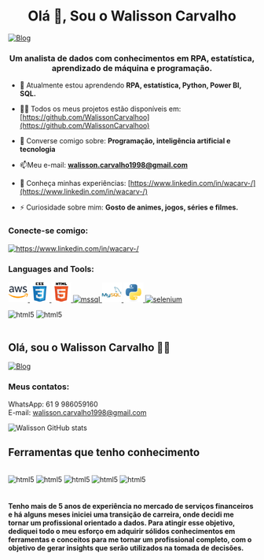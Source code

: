 <h1 align="center">Olá 👋, Sou o Walisson Carvalho</h1>

[![Blog](https://img.shields.io/badge/LinkedIn-0077B5?style=for-the-badge&logo=linkedin&logoColor=white)](https://www.linkedin.com/in/wacarv-/) 


<h3 align="center">Um analista de dados com conhecimentos em RPA, estatística, aprendizado de máquina e programação.</h3>

- 🌱 Atualmente estou aprendendo **RPA, estatística, Python, Power BI, SQL.**

- 👨‍💻 Todos os meus projetos estão disponíveis em: [https://github.com/WalissonCarvalhoo](https://github.com/WalissonCarvalhoo)

- 💬 Converse comigo sobre: **Programação, inteligência artificial e tecnologia**

- 📫Meu e-mail: **walisson.carvalho1998@gmail.com**

- 📄 Conheça minhas experiências: [https://www.linkedin.com/in/wacarv-/](https://www.linkedin.com/in/wacarv-/)

- ⚡ Curiosidade sobre mim: **Gosto de animes, jogos, séries e filmes.**

<h3 align="left">Conecte-se comigo:</h3>
<p align="left">
<a href="https://linkedin.com/in/https://www.linkedin.com/in/wacarv-/" target="blank"><img align="center" src="https://raw.githubusercontent.com/rahuldkjain/github-profile-readme-generator/master/src/images/icons/Social/linked-in-alt.svg" alt="https://www.linkedin.com/in/wacarv-/" height="30" width="40" /></a>
</p>

<h3 align="left">Languages and Tools:</h3>
<p align="left"> <a href="https://aws.amazon.com" target="_blank" rel="noreferrer"> <img src="https://raw.githubusercontent.com/devicons/devicon/master/icons/amazonwebservices/amazonwebservices-original-wordmark.svg" alt="aws" width="40" height="40"/> </a> <a href="https://www.w3schools.com/css/" target="_blank" rel="noreferrer"> <img src="https://raw.githubusercontent.com/devicons/devicon/master/icons/css3/css3-original-wordmark.svg" alt="css3" width="40" height="40"/> </a> <a href="https://www.w3.org/html/" target="_blank" rel="noreferrer"> <img src="https://raw.githubusercontent.com/devicons/devicon/master/icons/html5/html5-original-wordmark.svg" alt="html5" width="40" height="40"/> </a> <a href="https://www.microsoft.com/en-us/sql-server" target="_blank" rel="noreferrer"> <img src="https://www.svgrepo.com/show/303229/microsoft-sql-server-logo.svg" alt="mssql" width="40" height="40"/> </a> <a href="https://www.mysql.com/" target="_blank" rel="noreferrer"> <img src="https://raw.githubusercontent.com/devicons/devicon/master/icons/mysql/mysql-original-wordmark.svg" alt="mysql" width="40" height="40"/> </a> <a href="https://www.python.org" target="_blank" rel="noreferrer"> <img src="https://raw.githubusercontent.com/devicons/devicon/master/icons/python/python-original.svg" alt="python" width="40" height="40"/> </a> <a href="https://www.selenium.dev" target="_blank" rel="noreferrer"> <img src="https://raw.githubusercontent.com/detain/svg-logos/780f25886640cef088af994181646db2f6b1a3f8/svg/selenium-logo.svg" alt="selenium" width="40" height="40"/> </a> </p>
<div style="display: inline_block">
    <img algn="center" alt=html5 src="https://img.shields.io/badge/Microsoft_Office-D83B01?style=for-the-badge&logo=microsoft-office&logoColor=white"/>
    <img algn="center" alt=html5 src="https://img.shields.io/badge/SQLite-07405E?style=for-the-badge&logo=sqlite&logoColor=white"/>
</div><br/>


















## Olá, sou o Walisson Carvalho 👋👋


[![Blog](https://img.shields.io/badge/LinkedIn-0077B5?style=for-the-badge&logo=linkedin&logoColor=white)](https://www.linkedin.com/in/wacarv-/) 

### Meus contatos: 
WhatsApp: 61 9 986059160 <br/>
E-mail: walisson.carvalho1998@gmail.com

![Walisson GitHub stats](https://github-readme-stats.vercel.app/api?username=WalissonCarvalhoo&show_icons=true&theme=onedark)

## Ferramentas que tenho conhecimento

<div style="display: inline_block"><br/>
    <img algn="center" alt=html5 src="https://img.shields.io/badge/Microsoft_Office-D83B01?style=for-the-badge&logo=microsoft-office&logoColor=white"/>
    <img algn="center" alt=html5 src="https://img.shields.io/badge/HTML5-E34F26?style=for-the-badge&logo=html5&logoColor=white"/>
    <img algn="center" alt=html5 src="https://img.shields.io/badge/SQLite-07405E?style=for-the-badge&logo=sqlite&logoColor=white"/>
    <img algn="center" alt=html5 src="https://img.shields.io/badge/MySQL-00000F?style=for-the-badge&logo=mysql&logoColor=white"/>
    <img algn="center" alt=html5 src="https://img.shields.io/badge/Python-3776AB?style=for-the-badge&logo=python&logoColor=white"/>
</div><br/>

#### Tenho mais de 5 anos de experiência no mercado de serviços financeiros e há alguns meses iniciei uma transição de carreira, onde decidi me tornar um profissional orientado a dados. Para atingir esse objetivo, dediquei todo o meu esforço em adquirir sólidos conhecimentos em ferramentas e conceitos para me tornar um profissional completo, com o objetivo de gerar insights que serão utilizados na tomada de decisões.
